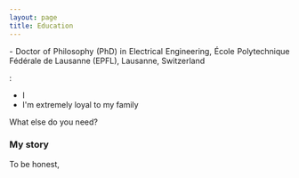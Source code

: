 ```yaml
---
layout: page
title: Education
---
```



<p align="justify">
- Doctor of Philosophy (PhD) in Electrical Engineering, École Polytechnique Fédérale de Lausanne (EPFL), Lausanne, Switzerland
</p>
:

- I 
- I'm extremely loyal to my family

What else do you need?

### My story

To be honest,
